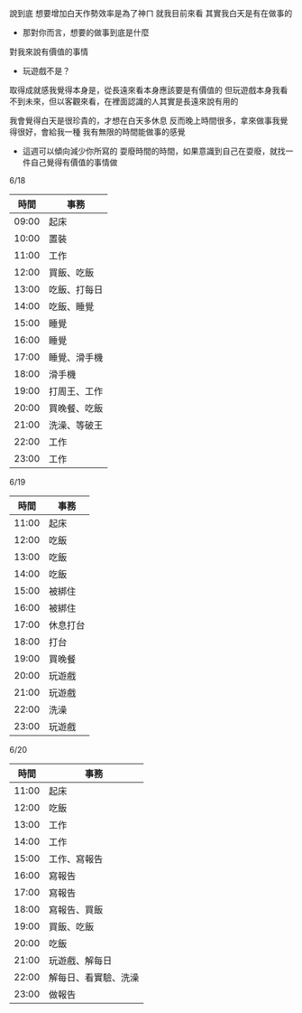 說到底 想要增加白天作勢效率是為了神ㄇ
就我目前來看 其實我白天是有在做事的

- 那對你而言，想要的做事到底是什麼

對我來說有價值的事情

- 玩遊戲不是？

取得成就感我覺得本身是，從長遠來看本身應該要是有價值的
但玩遊戲本身我看不到未來，但以客觀來看，在裡面認識的人其實是長遠來說有用的

我會覺得白天是很珍貴的，才想在白天多休息
反而晚上時間很多，拿來做事我覺得很好，會給我一種 我有無限的時間能做事的感覺


- 這週可以傾向減少你所寫的 耍廢時間的時間，如果意識到自己在耍廢，就找一件自己覺得有價值的事情做


6/18

時間 | 事務
--|--
09:00 | 起床
10:00 | 置裝
11:00 | 工作
12:00 | 買飯、吃飯
13:00 | 吃飯、打每日
14:00 | 吃飯、睡覺
15:00 | 睡覺
16:00 | 睡覺
17:00 | 睡覺、滑手機
18:00 | 滑手機
19:00 | 打周王、工作
20:00 | 買晚餐、吃飯
21:00 | 洗澡、等破王
22:00 | 工作
23:00 | 工作

6/19

時間 | 事務
--|--
11:00 | 起床
12:00 | 吃飯
13:00 | 吃飯
14:00 | 吃飯
15:00 | 被綁住
16:00 | 被綁住
17:00 | 休息打台
18:00 | 打台
19:00 | 買晚餐
20:00 | 玩遊戲
21:00 | 玩遊戲
22:00 | 洗澡
23:00 | 玩遊戲

6/20

時間 | 事務
--|--
11:00 | 起床
12:00 | 吃飯
13:00 | 工作
14:00 | 工作
15:00 | 工作、寫報告
16:00 | 寫報告
17:00 | 寫報告
18:00 | 寫報告、買飯
19:00 | 買飯、吃飯
20:00 | 吃飯
21:00 | 玩遊戲、解每日
22:00 | 解每日、看實驗、洗澡
23:00 | 做報告